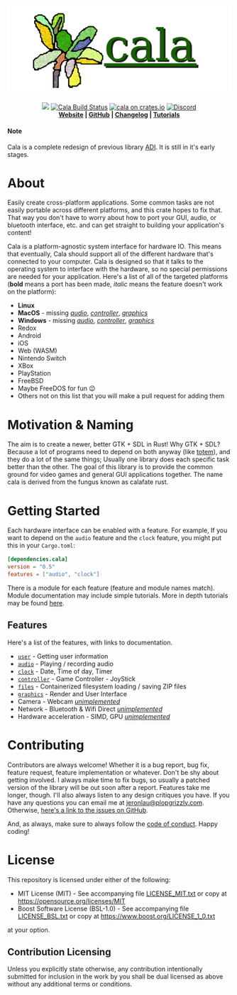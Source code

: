 <p align="center">
  <img alt="Cala" src="logo.svg">
</p>
<p align="center">
<a href="https://docs.rs/cala"><img src="https://docs.rs/cala/badge.svg"></a>
<a href="https://travis-ci.com/Aldarobot/cala"><img src="https://api.travis-ci.com/Aldarobot/cala.svg?branch=stable" alt="Cala Build Status"></a>
<a href="https://crates.io/crates/cala"><img src="https://img.shields.io/crates/v/cala.svg" alt = "cala on crates.io"></a>
<a href="https://discord.gg/nXwF59K"><img src="https://img.shields.io/badge/discord-join%20server-green.svg" alt="Discord"></a>
	  <br>
  <strong><a href="https://aldarobot.plopgrizzly.com/cala/">Website</a> | <a href="https://github.com/Aldarobot/cala">GitHub</a> | <a href="https://aldarobot.plopgrizzly.com/cala/changelog">Changelog</a> | <a href="https://aldarobot.plopgrizzly.com/cala/tutorials">Tutorials</a> </strong>
</p>

<p>
<h4>Note</h4>
<p>Cala is a complete redesign of previous library <a href="https://crates.io/crates/adi">ADI</a>.  It is still in it's early stages.
</p>
</p>
<h1>About</h1>
<p>Easily create cross-platform applications.  Some common tasks are not easily portable across different platforms, and this crate hopes to fix that.  That way you don't have to worry about how to port your GUI, audio, or bluetooth interface, etc. and can get straight to building your application's content!
</p>
<p>Cala is a platform-agnostic system interface for hardware IO.  This means that eventually, Cala should support all of the different hardware that's connected to your computer.  Cala is designed so that it talks to the operating system to interface with the hardware, so no special permissions are needed for your application.  Here's a list of all of the targeted platforms (<b>bold</b> means a port has been made, <i>italic</i> means the feature doesn't work on the platform):
<ul>
<li><b>Linux</b></li>
<li><b>MacOS</b> - missing <a href="https://github.com/Aldarobot/cala/issues/5"><i>audio</i></a>, <a href="https://github.com/Aldarobot/cala/issues/7"><i>controller</i></a>, <a href="https://github.com/Aldarobot/cala/issues/9"><i>graphics</i></a></li>
<li><b>Windows</b> - missing <a href="https://github.com/Aldarobot/cala/issues/4"><i>audio</i></a>, <a href="https://github.com/Aldarobot/cala/issues/6"><i>controller</i></a>, <a href="https://github.com/Aldarobot/cala/issues/8"><i>graphics</i></a></li>
<li>Redox</li>
<li>Android</li>
<li>iOS</li>
<li>Web (WASM)</li>
<li>Nintendo Switch</li>
<li>XBox</li>
<li>PlayStation</li>
<li>FreeBSD</li>
<li>Maybe FreeDOS for fun 😉️</li>
<li>Others not on this list that you will make a pull request for adding them</li>
</ul>
</p>

<h1>Motivation & Naming</h1>
<p>
The aim is to create a newer, better GTK + SDL in Rust!  Why GTK + SDL?  Because a lot of programs need to depend on both anyway (like <a href="https://en.wikipedia.org/wiki/Totem_Video_Player">totem</a>), and they do a lot of the same things; Usually one library does each specific task better than the other.  The goal of this library is to provide the common ground for video games and general GUI applications together.  The name cala is derived from the fungus known as calafate rust.

<h1>Getting Started</h1>
<p>Each hardware interface can be enabled with a feature.  For example, If you
want to depend on the <code>audio</code> feature and the <code>clock</code>
feature, you might put this in your <code>Cargo.toml</code>:</p>

```toml
[dependencies.cala]
version = "0.5"
features = ["audio", "clock"]
```

<p>
There is a module for each feature (feature and module names match).  Module documentation may include simple tutorials.  More in depth tutorials may be
found <a href="https://aldarobot.plopgrizzly.com/cala/tutorials">here</a>.
</p>

<h2>Features</h2>
<p>Here's a list of the features, with links to documentation.</p>

<ul>
<li><a href="https://docs.rs/cala/0.5.0/cala/user/index.html"><code>user</code></a> - Getting user information</li>
<li><a href="https://docs.rs/cala/0.5.0/cala/audio/index.html"><code>audio</code></a> - Playing / recording audio</li>
<li><a href="https://docs.rs/cala/0.5.0/cala/clock/index.html"><code>clock</code></a> - Date, Time of day, Timer</li>
<li><a href="https://docs.rs/cala/0.5.0/cala/controller/index.html"><code>controller</code></a> - Game Controller - JoyStick</li>
<li><a href="https://docs.rs/cala/0.5.0/cala/files/index.html"><code>files</code></a> - Containerized filesystem loading / saving ZIP files</li>
<li><a href="https://docs.rs/cala/0.5.0/cala/graphics/index.html"><code>graphics</code></a> - Render and User Interface</li>
<li>Camera - Webcam <a href="https://github.com/Aldarobot/cala/issues/1"><i>unimplemented</i></a></li>
<li>Network - Bluetooth & Wifi Direct <a href="https://github.com/Aldarobot/cala/issues/10"><i>unimplemented</i></a></li>
<li>Hardware acceleration - SIMD, GPU <a href="https://github.com/Aldarobot/cala/issues/11"><i>unimplemented</i></a></li>
</ul>

<h1>Contributing</h1>
<p>
Contributors are always welcome!  Whether it is a bug report, bug fix, feature request, feature implementation or whatever.  Don't be shy about getting involved.  I always make time to fix bugs, so usually a patched version of the library will be out soon after a report.  Features take me longer, though.  I'll also always listen to any design critiques you have.  If you have any questions you can email me at <a href="mailto:jeronlau@plopgrizzly.com">jeronlau@plopgrizzly.com</a>.  Otherwise, <a href="https://github.com/Aldarobot/cala/issues">here's a link to the issues on GitHub</a>.
</p>
<p>
And, as always, make sure to always follow the <a href="https://github.com/Aldarobot/cala/blob/stable/CODEOFCONDUCT.md">code of conduct</a>.  Happy coding!
</p>

<h1>License</h1>
<p>
This repository is licensed under either of the following:
</p>
<ul>
<li>MIT License (MIT) - See accompanying file <a href="https://github.com/Aldarobot/cala/blob/stable/LICENSE_MIT.txt">LICENSE_MIT.txt</a> or copy at <a href="https://opensource.org/licenses/MIT">https://opensource.org/licenses/MIT</a></li>
<li>Boost Software License (BSL-1.0) - See accompanying file <a href="https://github.com/Aldarobot/cala/blob/stable/LICENSE_BSL.txt">LICENSE_BSL.txt</a> or copy at <a href="https://www.boost.org/LICENSE_1_0.txt">https://www.boost.org/LICENSE_1_0.txt</a></li>
</ul>
<p>
at your option.
</p>

<h2>Contribution Licensing</h2>
<p>
Unless you explicitly state otherwise, any contribution intentionally submitted for inclusion in the work by you shall be dual licensed as above without any additional terms or conditions.
</p>
